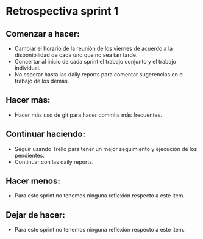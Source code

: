 # Retrospectiva sprint 1

## Comenzar a hacer: 

* Cambiar el horario de la reunión de los viernes de acuerdo a la disponibilidad de cada uno que no sea tan tarde.
* Concertar al inicio de cada sprint el trabajo conjunto y el trabajo individual.
* No esperar hasta las daily reports para comentar sugerencias en el trabajo de los demás.

## Hacer más:

* Hacer más uso de git para hacer commits más frecuentes.

## Continuar haciendo:

* Seguir usando Trello para tener un mejor seguimiento y ejecución de los pendientes.
* Continuar con las daily reports.

## Hacer menos:

* Para este sprint no tenemos ninguna reflexión respecto a este item.

## Dejar de hacer:

* Para este sprint no tenemos ninguna reflexión respecto a este item.


